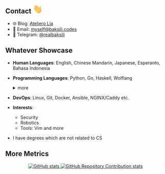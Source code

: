## Contact <img src="https://github.com/ABSphreak/ABSphreak/blob/master/gifs/Hi.gif" width="30">
- 🌐 Blog: [Ateliero Lia](https://blog.baksili.codes/about)
- 📧 Email: [myself@baksili.codes](mailto:myself@baksili.codes)
- 📱 Telegram: [@realbaksili](https://t.me/realbaksili)

## Whatever Showcase
- **Human Languages**: English, Chinese Mandarin, Japanese, Esperanto, Bahasa Indonesia
- **Programming Languages**: Python, Go, Haskell, Wolflang
  <details><summary>more</summary>
  <img src="https://github-readme-stats.vercel.app/api/top-langs/?username=BaksiLi&layout=donut&size_weight=0.15&count_weight=0.85&langs_count=6" alt="Language Ranking"></a>
  </details>

- **DevOps**: Linux, Git, Docker, Ansible, NGINX/Caddy etc.
- **Interests**: 
  - Security
  - Robotics
  - Tools: Vim and more
 
- I have degrees which are not related to CS

## More Metrics
<!-- [![Top Langs](https://github-readme-stats.vercel.app/api/top-langs/?username=BaksiLi&layout=donut&exclude_repo=Wolflang-Workshops&hide_progress=true)](https://github.com/anuraghazra/github-readme-stats)
[![Wakatime stats](https://github-readme-stats.vercel.app/api/wakatime?username=BKSL)](https://github.com/anuraghazra/github-readme-stats)
-->

<p align="center">
  <a href="https://github.com/BaksiLi">
    <img src="https://github-readme-stats.vercel.app/api?username=BaksiLi&show_icons=true&theme=transparent" alt="GitHub stats" height="200" />
    <img src="https://github-contributor-stats.vercel.app/api?username=BaksiLi&limit=4&combine_all_yearly_contributions=true" alt="GitHub Repository Contribution stats" height="200" />
  </a>
</p>



<!--
This is useful for my Gist curation in the future.
[![Gist Card](https://github-readme-stats.vercel.app/api/gist?id=bbfce31e0217a3689c8d961a356cb10d)](https://gist.github.com/Yizack/bbfce31e0217a3689c8d961a356cb10d/)
-->
